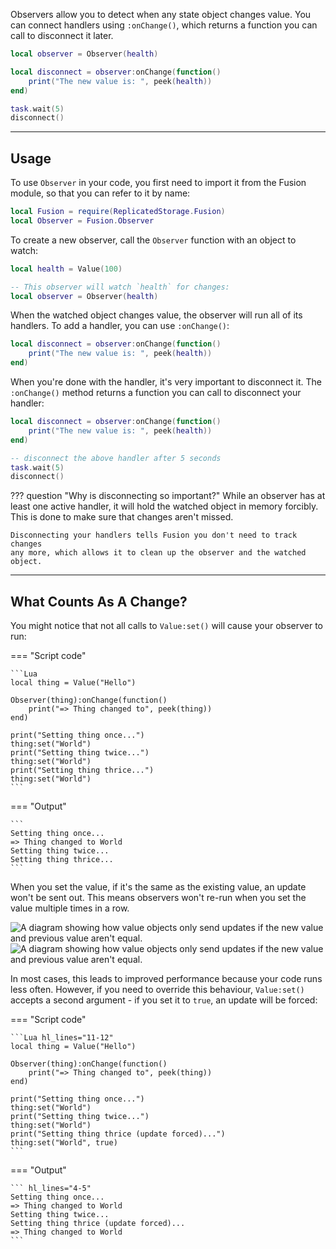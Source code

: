 Observers allow you to detect when any state object changes value. You can
connect handlers using `:onChange()`, which returns a function you can call to
disconnect it later.

```Lua
local observer = Observer(health)

local disconnect = observer:onChange(function()
	print("The new value is: ", peek(health))
end)

task.wait(5)
disconnect()
```

-----

## Usage

To use `Observer` in your code, you first need to import it from the Fusion
module, so that you can refer to it by name:

```Lua linenums="1" hl_lines="2"
local Fusion = require(ReplicatedStorage.Fusion)
local Observer = Fusion.Observer
```

To create a new observer, call the `Observer` function with an object to watch:

```Lua
local health = Value(100)

-- This observer will watch `health` for changes:
local observer = Observer(health)
```

When the watched object changes value, the observer will run all of its handlers.
To add a handler, you can use `:onChange()`:

```Lua
local disconnect = observer:onChange(function()
	print("The new value is: ", peek(health))
end)
```

When you're done with the handler, it's very important to disconnect it. The
`:onChange()` method returns a function you can call to disconnect your handler:

```Lua
local disconnect = observer:onChange(function()
	print("The new value is: ", peek(health))
end)

-- disconnect the above handler after 5 seconds
task.wait(5)
disconnect()
```

??? question "Why is disconnecting so important?"
	While an observer has at least one active handler, it will hold the watched
	object in memory forcibly. This is done to make sure that changes aren't
	missed.

	Disconnecting your handlers tells Fusion you don't need to track changes
	any more, which allows it to clean up the observer and the watched object.

-----

## What Counts As A Change?

You might notice that not all calls to `Value:set()` will cause your observer to
run:

=== "Script code"

	```Lua
	local thing = Value("Hello")

	Observer(thing):onChange(function()
		print("=> Thing changed to", peek(thing))
	end)

	print("Setting thing once...")
	thing:set("World")
	print("Setting thing twice...")
	thing:set("World")
	print("Setting thing thrice...")
	thing:set("World")
	```

=== "Output"

	```
	Setting thing once...
	=> Thing changed to World
	Setting thing twice...
	Setting thing thrice...
	```

When you set the value, if it's the same as the existing value, an update won't
be sent out. This means observers won't re-run when you set the
value multiple times in a row.

![A diagram showing how value objects only send updates if the new value and previous value aren't equal.](Value-Equality-Dark.svg#only-dark)
![A diagram showing how value objects only send updates if the new value and previous value aren't equal.](Value-Equality-Light.svg#only-light)

In most cases, this leads to improved performance because your code runs less
often. However, if you need to override this behaviour, `Value:set()` accepts a
second argument - if you set it to `true`, an update will be forced:

=== "Script code"

	```Lua hl_lines="11-12"
	local thing = Value("Hello")

	Observer(thing):onChange(function()
		print("=> Thing changed to", peek(thing))
	end)

	print("Setting thing once...")
	thing:set("World")
	print("Setting thing twice...")
	thing:set("World")
	print("Setting thing thrice (update forced)...")
	thing:set("World", true)
	```

=== "Output"

	``` hl_lines="4-5"
	Setting thing once...
	=> Thing changed to World
	Setting thing twice...
	Setting thing thrice (update forced)...
	=> Thing changed to World
	```